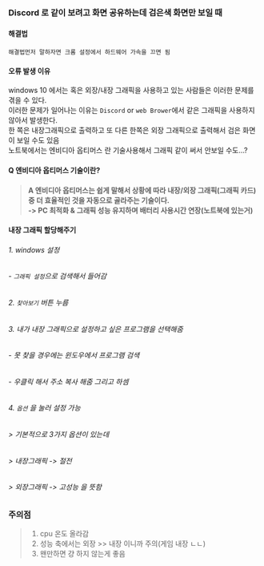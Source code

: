 ### Discord 로 같이 보려고 화면 공유하는데 검은색 화면만 보일 때

#### 해결법<br>
```
해결법먼저 말하자면 크롬 설정에서 하드웨어 가속을 끄면 됨
```
#### 오류 발생 이유<br>
windows 10 에서는 혹은 외장/내장 그래픽을 사용하고 있는 사람들은 이러한 문제를 겪을 수 있다.<br>
이러한 문제가 일어나는 이유는 `Discord` or `web Brower`에서 같은 그래픽을 사용하지 않아서 발생한다.<br>
한 쪽은 내장그래픽으로 출력하고 또 다른 한쪽은 외장 그래픽으로 출력해서 검은 화면이 보일 수도 있음<br>
노트북에서는 엔비디아 옵티머스 란 기술사용해서 그래픽 같이 써서 안보일 수도...?

#### Q 엔비디아 옵티머스 기술이란? <br>
> #### A 엔비디아 옵티머스는 쉽게 말해서 상황에 따라 내장/외장 그래픽(그래픽 카드)중 더 효율적인 것을 자동으로 골라주는 기술이다. <br>-> PC 최적화 & 그래픽 성능 유지하며 배터리 사용시간 연장(노트북에 있는거)

#### 내장 그래픽 할당해주기
###### 1. windows 설정
###### - `그래픽 설정`으로 검색해서 들어감
###### 2. `찾아보기` 버튼 누름
###### 3. 내가 내장 그래픽으로 설정하고 싶은 프로그램을 선택해줌
###### - 못 찾을 경우에는 윈도우에서 프로그램 검색
###### - 우클릭 해서 주소 복사 해줌 그리고 하셈
###### 4. `옵션` 을 눌러 설정 가능
###### > 기본적으로 3가지 옵션이 있는데
###### > 내장그래픽 -> 절전
###### > 외장그래픽 -> 고성능    을 뜻함

### 주의점
> 1. cpu 온도 올라감
> 2. 성능 축에서는  외장 >> 내장 이니까 주의(게임 내장 ㄴㄴ)
> 3. 왠만하면 걍 하지 않는게 좋음
